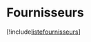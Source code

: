 # Fournisseurs

[!include[listefournisseurs](fournisseurs.listefournisseurs.autogen.md)]














































































































